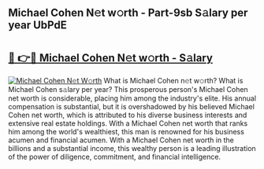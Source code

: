 ## Michael Cohen N𝚎t w𝚘rth - Part-9sb S𝚊lary per year UbPdE

# <h2><a href="http://gc3b2f.nevu.top/?p=Michael+Cohen">🔗 👉🔴 Michael Cohen N𝚎t w𝚘rth - S𝚊lary</a></h2>

[![Michael Cohen N𝚎t W𝚘rth](https://i.imgur.com/Oavwk0R.jpeg)](http://gc3b2f.nevu.top/?p=Michael+Cohen)
What is Michael Cohen n𝚎t w𝚘rth? What is Michael Cohen s𝚊lary per year?
This prosperous person's Michael Cohen net worth is considerable, placing him among the industry's elite. His annual compensation is substantial, but it is overshadowed by his believed Michael Cohen net worth, which is attributed to his diverse business interests and extensive real estate holdings. With a Michael Cohen net worth that ranks him among the world's wealthiest, this man is renowned for his business acumen and financial acumen. With a Michael Cohen net worth in the billions and a substantial income, this wealthy person is a leading illustration of the power of diligence, commitment, and financial intelligence.
